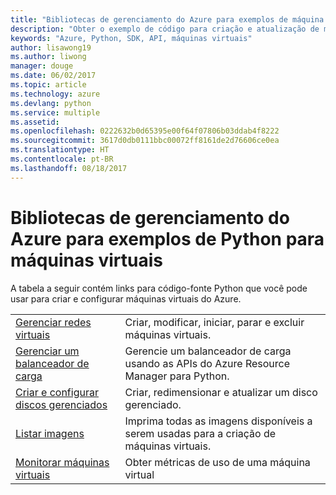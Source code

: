 ```yaml
---
title: "Bibliotecas de gerenciamento do Azure para exemplos de máquina virtual de Python"
description: "Obter o exemplo de código para criação e atualização de máquinas virtuais do Azure usando as bibliotecas de gerenciamento do Azure para Python"
keywords: "Azure, Python, SDK, API, máquinas virtuais"
author: lisawong19
ms.author: liwong
manager: douge
ms.date: 06/02/2017
ms.topic: article
ms.technology: azure
ms.devlang: python
ms.service: multiple
ms.assetid: 
ms.openlocfilehash: 0222632b0d65395e00f64f07806b03ddab4f8222
ms.sourcegitcommit: 3617d0db0111bbc00072ff8161de2d76606ce0ea
ms.translationtype: HT
ms.contentlocale: pt-BR
ms.lasthandoff: 08/18/2017
---
```

# <a name="azure-management-libraries-for-python-samples-for-virtual-machines"></a>Bibliotecas de gerenciamento do Azure para exemplos de Python para máquinas virtuais

A tabela a seguir contém links para código-fonte Python que você pode usar para criar e configurar máquinas virtuais do Azure.

| || 
|---|---|
| [Gerenciar redes virtuais][1] | Criar, modificar, iniciar, parar e excluir máquinas virtuais. |
| [Gerenciar um balanceador de carga][2] | Gerencie um balanceador de carga usando as APIs do Azure Resource Manager para Python. |
| [Criar e configurar discos gerenciados][3] | Criar, redimensionar e atualizar um disco gerenciado.|
| [Listar imagens][4] | Imprima todas as imagens disponíveis a serem usadas para a criação de máquinas virtuais.| 
| [Monitorar máquinas virtuais][5] |Obter métricas de uso de uma máquina virtual | 

[1]: https://azure.microsoft.com/resources/samples/virtual-machines-python-manage/
[2]: https://azure.microsoft.com/resources/samples/network-python-manage-loadbalancer
[3]: python-sdk-azure-samples-managed-disks.md
[4]: python-sdk-azure-samples-list-images.md
[5]: python-sdk-azure-samples-monitor-vms.md
